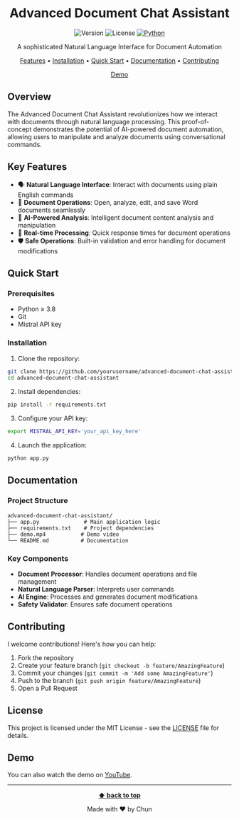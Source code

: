 

<div align="center">
<h1> Advanced Document Chat Assistant</h1>
  
![Version](https://img.shields.io/badge/version-1.0.0-blue.svg)
![License](https://img.shields.io/badge/license-MIT-green.svg)
[![Python](https://img.shields.io/badge/python-%3E%3D3.8-blue)](https://www.python.org/)

A sophisticated Natural Language Interface for Document Automation

[Features](#key-features) • [Installation](#installation) • [Quick Start](#quick-start) • [Documentation](#documentation) • [Contributing](#contributing)


[Demo](https://github.com/user-attachments/assets/4849d52a-e485-49d1-a671-dd3ef15a6b1f)



</div>

## Overview

The Advanced Document Chat Assistant revolutionizes how we interact with documents through natural language processing. This proof-of-concept demonstrates the potential of AI-powered document automation, allowing users to manipulate and analyze documents using conversational commands.

## Key Features

- 🗣️ **Natural Language Interface**: Interact with documents using plain English commands
- 📝 **Document Operations**: Open, analyze, edit, and save Word documents seamlessly
- 🤖 **AI-Powered Analysis**: Intelligent document content analysis and manipulation
- 🔄 **Real-time Processing**: Quick response times for document operations
- 🛡️ **Safe Operations**: Built-in validation and error handling for document modifications

## Quick Start

### Prerequisites

- Python ≥ 3.8
- Git
- Mistral API key

### Installation

1. Clone the repository:
```bash
git clone https://github.com/yourusername/advanced-document-chat-assistant.git
cd advanced-document-chat-assistant
```

2. Install dependencies:
```bash
pip install -r requirements.txt
```

3. Configure your API key:
```bash
export MISTRAL_API_KEY='your_api_key_here'
```

4. Launch the application:
```bash
python app.py
```


## Documentation

### Project Structure

```
advanced-document-chat-assistant/
├── app.py              # Main application logic
├── requirements.txt    # Project dependencies
├── demo.mp4           # Demo video
└── README.md          # Documentation
```

### Key Components

- **Document Processor**: Handles document operations and file management
- **Natural Language Parser**: Interprets user commands
- **AI Engine**: Processes and generates document modifications
- **Safety Validator**: Ensures safe document operations

## Contributing

I welcome contributions! Here's how you can help:

1. Fork the repository
2. Create your feature branch (`git checkout -b feature/AmazingFeature`)
3. Commit your changes (`git commit -m 'Add some AmazingFeature'`)
4. Push to the branch (`git push origin feature/AmazingFeature`)
5. Open a Pull Request

## License

This project is licensed under the MIT License - see the [LICENSE](LICENSE) file for details.

## Demo

You can also watch the demo on [YouTube](https://www.youtube.com/watch?v=0uV5cDNNqlc).

---

<div align="center">

**[⬆ back to top](#advanced-document-chat-assistant)**

Made with ❤️ by Chun

</div>
